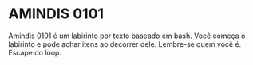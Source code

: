 # AMINDIS 0101
Amindis 0101 é um labirinto por texto baseado em bash. Você começa o labirinto e pode achar itens ao decorrer dele. 
Lembre-se quem você é.
Escape do loop.
